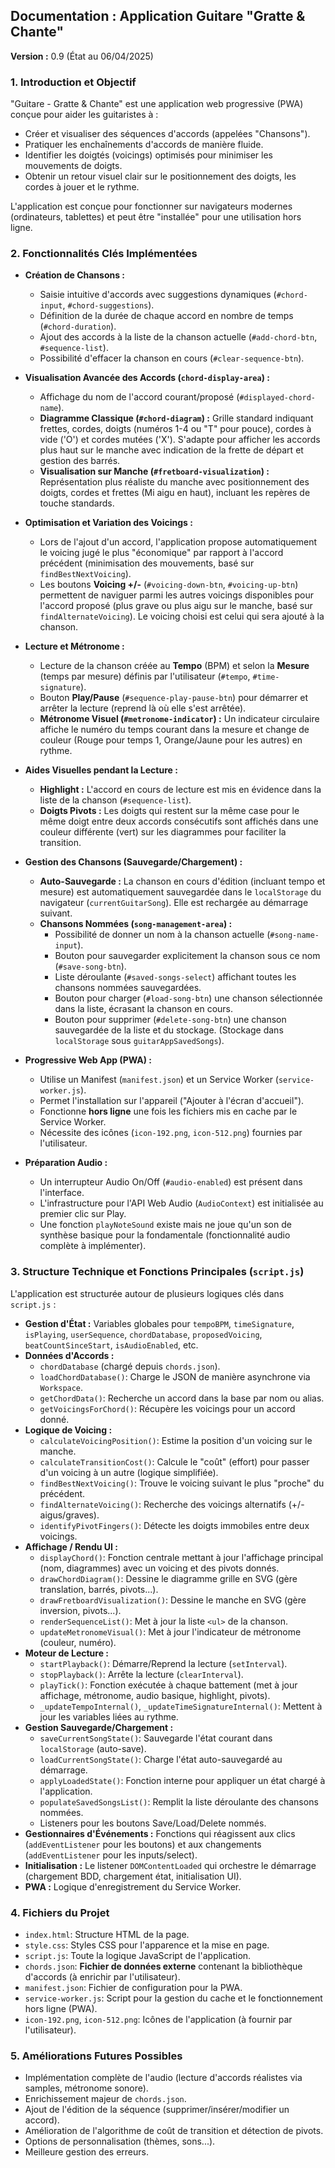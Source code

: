 ## Documentation : Application Guitare "Gratte & Chante"

**Version :** 0.9 (État au 06/04/2025)

### 1. Introduction et Objectif

"Guitare - Gratte & Chante" est une application web progressive (PWA) conçue pour aider les guitaristes à :
* Créer et visualiser des séquences d'accords (appelées "Chansons").
* Pratiquer les enchaînements d'accords de manière fluide.
* Identifier les doigtés (voicings) optimisés pour minimiser les mouvements de doigts.
* Obtenir un retour visuel clair sur le positionnement des doigts, les cordes à jouer et le rythme.

L'application est conçue pour fonctionner sur navigateurs modernes (ordinateurs, tablettes) et peut être "installée" pour une utilisation hors ligne.

### 2. Fonctionnalités Clés Implémentées

* **Création de Chansons :**
    * Saisie intuitive d'accords avec suggestions dynamiques (`#chord-input`, `#chord-suggestions`).
    * Définition de la durée de chaque accord en nombre de temps (`#chord-duration`).
    * Ajout des accords à la liste de la chanson actuelle (`#add-chord-btn`, `#sequence-list`).
    * Possibilité d'effacer la chanson en cours (`#clear-sequence-btn`).

* **Visualisation Avancée des Accords (`chord-display-area`) :**
    * Affichage du nom de l'accord courant/proposé (`#displayed-chord-name`).
    * **Diagramme Classique (`#chord-diagram`) :** Grille standard indiquant frettes, cordes, doigts (numéros 1-4 ou "T" pour pouce), cordes à vide ('O') et cordes mutées ('X'). S'adapte pour afficher les accords plus haut sur le manche avec indication de la frette de départ et gestion des barrés.
    * **Visualisation sur Manche (`#fretboard-visualization`) :** Représentation plus réaliste du manche avec positionnement des doigts, cordes et frettes (Mi aigu en haut), incluant les repères de touche standards.

* **Optimisation et Variation des Voicings :**
    * Lors de l'ajout d'un accord, l'application propose automatiquement le voicing jugé le plus "économique" par rapport à l'accord précédent (minimisation des mouvements, basé sur `findBestNextVoicing`).
    * Les boutons **Voicing +/-** (`#voicing-down-btn`, `#voicing-up-btn`) permettent de naviguer parmi les autres voicings disponibles pour l'accord proposé (plus grave ou plus aigu sur le manche, basé sur `findAlternateVoicing`). Le voicing choisi est celui qui sera ajouté à la chanson.

* **Lecture et Métronome :**
    * Lecture de la chanson créée au **Tempo** (BPM) et selon la **Mesure** (temps par mesure) définis par l'utilisateur (`#tempo`, `#time-signature`).
    * Bouton **Play/Pause** (`#sequence-play-pause-btn`) pour démarrer et arrêter la lecture (reprend là où elle s'est arrêtée).
    * **Métronome Visuel (`#metronome-indicator`) :** Un indicateur circulaire affiche le numéro du temps courant dans la mesure et change de couleur (Rouge pour temps 1, Orange/Jaune pour les autres) en rythme.

* **Aides Visuelles pendant la Lecture :**
    * **Highlight :** L'accord en cours de lecture est mis en évidence dans la liste de la chanson (`#sequence-list`).
    * **Doigts Pivots :** Les doigts qui restent sur la même case pour le même doigt entre deux accords consécutifs sont affichés dans une couleur différente (vert) sur les diagrammes pour faciliter la transition.

* **Gestion des Chansons (Sauvegarde/Chargement) :**
    * **Auto-Sauvegarde :** La chanson en cours d'édition (incluant tempo et mesure) est automatiquement sauvegardée dans le `localStorage` du navigateur (`currentGuitarSong`). Elle est rechargée au démarrage suivant.
    * **Chansons Nommées (`song-management-area`) :**
        * Possibilité de donner un nom à la chanson actuelle (`#song-name-input`).
        * Bouton pour sauvegarder explicitement la chanson sous ce nom (`#save-song-btn`).
        * Liste déroulante (`#saved-songs-select`) affichant toutes les chansons nommées sauvegardées.
        * Bouton pour charger (`#load-song-btn`) une chanson sélectionnée dans la liste, écrasant la chanson en cours.
        * Bouton pour supprimer (`#delete-song-btn`) une chanson sauvegardée de la liste et du stockage. (Stockage dans `localStorage` sous `guitarAppSavedSongs`).

* **Progressive Web App (PWA) :**
    * Utilise un Manifest (`manifest.json`) et un Service Worker (`service-worker.js`).
    * Permet l'installation sur l'appareil ("Ajouter à l'écran d'accueil").
    * Fonctionne **hors ligne** une fois les fichiers mis en cache par le Service Worker.
    * Nécessite des icônes (`icon-192.png`, `icon-512.png`) fournies par l'utilisateur.

* **Préparation Audio :**
    * Un interrupteur Audio On/Off (`#audio-enabled`) est présent dans l'interface.
    * L'infrastructure pour l'API Web Audio (`AudioContext`) est initialisée au premier clic sur Play.
    * Une fonction `playNoteSound` existe mais ne joue qu'un son de synthèse basique pour la fondamentale (fonctionnalité audio complète à implémenter).

### 3. Structure Technique et Fonctions Principales (`script.js`)

L'application est structurée autour de plusieurs logiques clés dans `script.js` :

* **Gestion d'État :** Variables globales pour `tempoBPM`, `timeSignature`, `isPlaying`, `userSequence`, `chordDatabase`, `proposedVoicing`, `beatCountSinceStart`, `isAudioEnabled`, etc.
* **Données d'Accords :**
    * `chordDatabase` (chargé depuis `chords.json`).
    * `loadChordDatabase()`: Charge le JSON de manière asynchrone via `Workspace`.
    * `getChordData()`: Recherche un accord dans la base par nom ou alias.
    * `getVoicingsForChord()`: Récupère les voicings pour un accord donné.
* **Logique de Voicing :**
    * `calculateVoicingPosition()`: Estime la position d'un voicing sur le manche.
    * `calculateTransitionCost()`: Calcule le "coût" (effort) pour passer d'un voicing à un autre (logique simplifiée).
    * `findBestNextVoicing()`: Trouve le voicing suivant le plus "proche" du précédent.
    * `findAlternateVoicing()`: Recherche des voicings alternatifs (+/- aigus/graves).
    * `identifyPivotFingers()`: Détecte les doigts immobiles entre deux voicings.
* **Affichage / Rendu UI :**
    * `displayChord()`: Fonction centrale mettant à jour l'affichage principal (nom, diagrammes) avec un voicing et des pivots donnés.
    * `drawChordDiagram()`: Dessine le diagramme grille en SVG (gère translation, barrés, pivots...).
    * `drawFretboardVisualization()`: Dessine le manche en SVG (gère inversion, pivots...).
    * `renderSequenceList()`: Met à jour la liste `<ul>` de la chanson.
    * `updateMetronomeVisual()`: Met à jour l'indicateur de métronome (couleur, numéro).
* **Moteur de Lecture :**
    * `startPlayback()`: Démarre/Reprend la lecture (`setInterval`).
    * `stopPlayback()`: Arrête la lecture (`clearInterval`).
    * `playTick()`: Fonction exécutée à chaque battement (met à jour affichage, métronome, audio basique, highlight, pivots).
    * `_updateTempoInternal()`, `_updateTimeSignatureInternal()`: Mettent à jour les variables liées au rythme.
* **Gestion Sauvegarde/Chargement :**
    * `saveCurrentSongState()`: Sauvegarde l'état courant dans `localStorage` (auto-save).
    * `loadCurrentSongState()`: Charge l'état auto-sauvegardé au démarrage.
    * `applyLoadedState()`: Fonction interne pour appliquer un état chargé à l'application.
    * `populateSavedSongsList()`: Remplit la liste déroulante des chansons nommées.
    * Listeners pour les boutons Save/Load/Delete nommés.
* **Gestionnaires d'Événements :** Fonctions qui réagissent aux clics (`addEventListener` pour les boutons) et aux changements (`addEventListener` pour les inputs/select).
* **Initialisation :** Le listener `DOMContentLoaded` qui orchestre le démarrage (chargement BDD, chargement état, initialisation UI).
* **PWA :** Logique d'enregistrement du Service Worker.

### 4. Fichiers du Projet

* `index.html`: Structure HTML de la page.
* `style.css`: Styles CSS pour l'apparence et la mise en page.
* `script.js`: Toute la logique JavaScript de l'application.
* `chords.json`: **Fichier de données externe** contenant la bibliothèque d'accords (à enrichir par l'utilisateur).
* `manifest.json`: Fichier de configuration pour la PWA.
* `service-worker.js`: Script pour la gestion du cache et le fonctionnement hors ligne (PWA).
* `icon-192.png`, `icon-512.png`: Icônes de l'application (à fournir par l'utilisateur).

### 5. Améliorations Futures Possibles

* Implémentation complète de l'audio (lecture d'accords réalistes via samples, métronome sonore).
* Enrichissement majeur de `chords.json`.
* Ajout de l'édition de la séquence (supprimer/insérer/modifier un accord).
* Amélioration de l'algorithme de coût de transition et détection de pivots.
* Options de personnalisation (thèmes, sons...).
* Meilleure gestion des erreurs.
